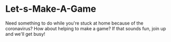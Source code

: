 # Let-s-Make-A-Game
Need something to do while you're stuck at home because of the coronavirus? How about helping to make a game? If that sounds fun, join up and we'll get busy!
